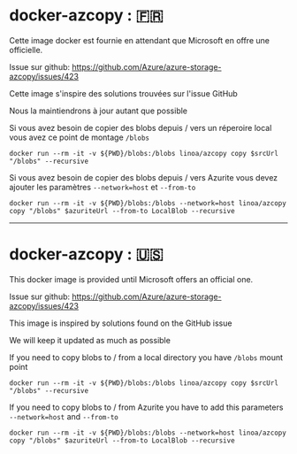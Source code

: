 # docker-azcopy : :fr:

Cette image docker est fournie en attendant que Microsoft en offre une officielle.

Issue sur github: https://github.com/Azure/azure-storage-azcopy/issues/423

Cette image s'inspire des solutions trouvées sur l'issue GitHub

Nous la maintiendrons à jour autant que possible


Si vous avez besoin de copier des blobs depuis / vers un réperoire local vous avez ce point de montage `/blobs`

```
docker run --rm -it -v ${PWD}/blobs:/blobs linoa/azcopy copy $srcUrl "/blobs" --recursive
```

Si vous avez besoin de copier des blobs depuis / vers Azurite vous devez ajouter les paramètres `--network=host` et `--from-to`

```
docker run --rm -it -v ${PWD}/blobs:/blobs --network=host linoa/azcopy copy "/blobs" $azuriteUrl --from-to LocalBlob --recursive
```

---

# docker-azcopy : :us:

This docker image is provided until Microsoft offers an official one.

Issue sur github: https://github.com/Azure/azure-storage-azcopy/issues/423

This image is inspired by solutions found on the GitHub issue

We will keep it updated as much as possible



If you need to copy blobs to / from a local directory you have `/blobs` mount point

```
docker run --rm -it -v ${PWD}/blobs:/blobs linoa/azcopy copy $srcUrl "/blobs" --recursive
```

If you need to copy blobs to / from Azurite you have to add this parameters `--network=host` and `--from-to`

```
docker run --rm -it -v ${PWD}/blobs:/blobs --network=host linoa/azcopy copy "/blobs" $azuriteUrl --from-to LocalBlob --recursive
```